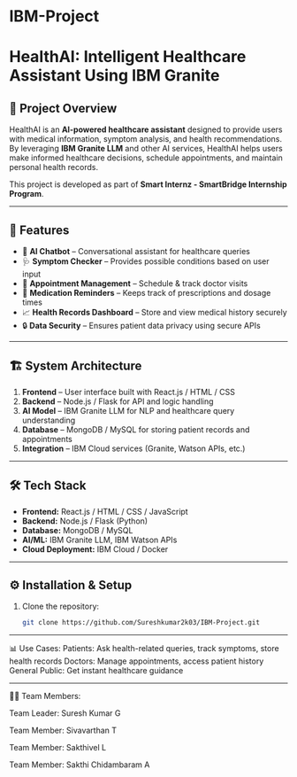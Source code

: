 # IBM-Project

# HealthAI: Intelligent Healthcare Assistant Using IBM Granite

## 📌 Project Overview
HealthAI is an **AI-powered healthcare assistant** designed to provide users with medical information, symptom analysis, and health recommendations.  
By leveraging **IBM Granite LLM** and other AI services, HealthAI helps users make informed healthcare decisions, schedule appointments, and maintain personal health records.

This project is developed as part of **Smart Internz - SmartBridge Internship Program**.

---

## 🚀 Features
- 🤖 **AI Chatbot** – Conversational assistant for healthcare queries  
- 🩺 **Symptom Checker** – Provides possible conditions based on user input  
- 📅 **Appointment Management** – Schedule & track doctor visits  
- 💊 **Medication Reminders** – Keeps track of prescriptions and dosage times  
- 📈 **Health Records Dashboard** – Store and view medical history securely  
- 🔒 **Data Security** – Ensures patient data privacy using secure APIs  

---

## 🏗️ System Architecture
1. **Frontend** – User interface built with React.js / HTML / CSS  
2. **Backend** – Node.js / Flask for API and logic handling  
3. **AI Model** – IBM Granite LLM for NLP and healthcare query understanding  
4. **Database** – MongoDB / MySQL for storing patient records and appointments  
5. **Integration** – IBM Cloud services (Granite, Watson APIs, etc.)  

---

## 🛠️ Tech Stack
- **Frontend:** React.js / HTML / CSS / JavaScript  
- **Backend:** Node.js / Flask (Python)  
- **Database:** MongoDB / MySQL  
- **AI/ML:** IBM Granite LLM, IBM Watson APIs  
- **Cloud Deployment:** IBM Cloud / Docker  

---

## ⚙️ Installation & Setup
1. Clone the repository:
   ```bash
   git clone https://github.com/Sureshkumar2k03/IBM-Project.git

---

📊 Use Cases:
Patients: Ask health-related queries, track symptoms, store health records
Doctors: Manage appointments, access patient history
General Public: Get instant healthcare guidance

---
👨‍💻 Team Members:

Team Leader: Suresh Kumar G

Team Member: Sivavarthan T

Team Member: Sakthivel L

Team Member: Sakthi Chidambaram A
